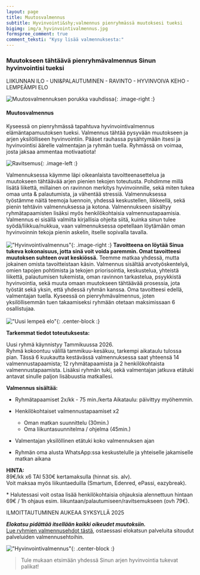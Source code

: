 ```yaml
---
layout: page
title: Muutosvalmennus
subtitle: Hyvinvointi&shy;valmennus pienryhmässä muutoksesi tueksi
bigimg: img/a_hyvinvointivalmennus.jpg
formspree_comment: true
comment_teksti: "Kysy lisää valmennuksesta:"
---
```

### Muutokseen tähtäävä pienryhmävalmennus Sinun hyvinvointisi tueksi 
<p></p>
<p class="otsikkolistapalkki">LIIKUNNAN ILO - UNI&PALAUTUMINEN - RAVINTO  - HYVINVOIVA KEHO - LEMPEÄMPI ELO</p>

![Muutosvalmennuksen porukka vauhdissa](./img/pienryhmatreenit_6.jpg){: .image-right :}
#### Muutosvalmennus  
Kyseessä on pienryhmässä tapahtuva hyvinvointivalmennus elämäntapamuutoksen tueksi. Valmennus tähtää pysyvään muutokseen ja arjen yksilölliseen hyvinvointiin. Pääset rauhassa pysähtymään itsesi ja hyvinvointisi äärelle valmentajan ja ryhmän tuella. Ryhmässä on voimaa, josta jaksaa ammentaa motivaatiota!  

![Ravitsemus](/img/monipuolinenravitsemus.jpg "Ravinto"){: .image-left :}

Valmennuksessa käymme läpi oikeanlaista tavoitteenasettelua ja muutokseen tähtäävää arjen pienien tekojen toteutusta. Pohdimme millä lisätä liikettä,
millainen on ravinnon merkitys hyvinvoinnille, sekä miten tukea omaa unta & palautumista, ja vähentää stressiä. Valmennuksessa
työstämme näitä teemoja luennoin, yhdessä keskustellen, liikkeellä, sekä pienin tehtävin valmennuksessa ja kotona. Valmennukseen sisältyy ryhmätapaamisten lisäksi myös henkilökohtaisia valmennustapaamisia. Valmennus ei sisällä valmiita kirjallisia ohjeita siitä, kuinka sinun tulee syödä/liikkua/nukkua, vaan valmennuksessa opetellaan löytämään oman hyvinvoinnin tekoja pienin askelin, itselle sopivalla tavalla.
<br/><br/>
!["Hyvinvointivalmennus"](/img/uusilempeaelo-hyvinvointivalmennus.jpg "Liike"){: .image-right :}
**Tavoitteena on löytää Sinua tukeva kokonaisuus, jotta sinä voit voida paremmin.
Omat tavoitteesi muutoksen suhteen ovat keskiössä.** Teemme matkaa yhdessä, mutta jokainen omista tavoitteistaan käsin.
Valmennus sisältää arvotyöskentelyä, omien tapojen pohtimista ja tekojen priorisointia, keskustelua, yhteistä liikettä, palautumisen tukemista, oman ravinnon tarkastelua, psyykkistä hyvinvointia, sekä muuta omaan muutokseen tähtäävää prosessia, jota työstät sekä yksin, että yhdessä ryhmän kanssa. Oma tavoitteesi edellä, valmentajan tuella. Kyseessä on pienryhmävalmennus, joten yksilöllisemmän tuen takaamiseksi ryhmään otetaan maksimissaan 6 osallistujaa.
<br/><br/>
!["Uusi lempeä elo"](/img/uusilempeaelo4.jpg "Lepo"){: .center-block :}  

**Tarkemmat tiedot toteutuksesta:** 

Uusi ryhmä käynnistyy Tammikuussa 2026.  
Ryhmä kokoontuu välillä tammikuu-kesäkuu, tarkempi aikataulu tulossa pian.
Tässä 6 kuukautta kestävässä valmennuksessa saat yhteensä 14 valmennustapaamista; 12 ryhmätapaamista ja 2 henkilökohtaista valmennustapaamista. Lisäksi
ryhmän tuki, sekä valmentajan jatkuva etätuki antavat sinulle paljon lisäbuustia matkallesi.  

**Valmennus sisältää:**


- Ryhmätapaamiset 2x/kk - 75 min./kerta
Aikataulu: päivittyy myöhemmin.
- Henkilökohtaiset valmennustapaamiset x2  
  - Oman matkan suunnittelu (30min.)  
  - Oma liikuntasuunnitelma / ohjelma (45min.)   

- Valmentajan yksilöllinen etätuki koko valmennuksen ajan
- Ryhmän oma alusta WhatsApp:ssa keskustelulle ja yhteiselle jakamiselle matkan aikana  


**HINTA:**  
89€/kk x6 TAI 530€ kertamaksulla (hinnat sis. alv).  
Voit maksaa myös liikuntaeduilla (Smartum, Edenred, ePassi, eazybreak).

\* Halutessasi voit ostaa lisää henkilökohtaisia ohjauksia alennettuun hintaan 69€ / 1h ohjaus esim. liikuntaan/palautumiseen/ravitsemukseen (ovh 79€).

ILMOITTAUTUMINEN AUKEAA SYKSYLLÄ 2025

**_Elokatsu pidättää itsellään kaikki oikeudet muutoksiin._**
<br/>
[Lue ryhmien valmennusehdot tästä](/valmennusehdot), ostaessasi elokatsun palveluita sitoudut palveluiden valmennusehtoihin. 


!["Hyvinvointivalmennus"](/img/Kati2.jpg "Tervetuloa mukaan"){: .center-block :}
> Tule mukaan etsimään yhdessä Sinun arjen hyvinvointia tukevat palikat!